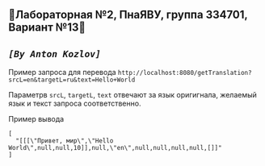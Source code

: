 🌌Лабораторная №2, ПнаЯВУ, группа 334701, Вариант №13🌌
----
_`[By Anton Kozlov]`_
---
Пример запроса для перевода
```http://localhost:8080/getTranslation?srcL=en&targetL=ru&text=Hello+World```

Параметрв `srcL`, `targetL`, `text` отвечают за язык оригигнала, желаемый язык и текст запроса соответственно.


Пример вывода

```
[
  "[[[\"Привет, мир\",\"Hello World\",null,null,10]],null,\"en\",null,null,null,null,[]]"
]
```